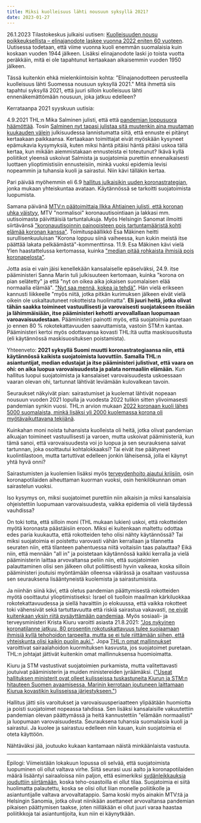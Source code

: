 ```yaml
---
title: Miksi kuolleisuus lähti nousuun syksyllä 2021?
date: 2023-01-27
---
```


26.1.2023 Tilastokeskus julkaisi uutisen: [Kuolleisuuden nousu poikkeuksellista – elinajanodote laskee vuonna 2022 eniten 60 vuoteen](https://tilastokeskus.fi/uutinen/kuolleisuuden-nousu-poikkeuksellista-elinajanodote-laskee-vuonna-2022-eniten-60-vuoteen). Uutisessa todetaan, että viime vuonna kuoli enemmän suomalaisia kuin koskaan vuoden 1944 jälkeen. Lisäksi elinajanodote laski jo toista vuotta peräkkäin, mitä ei ole tapahtunut kertaakaan aikaisemmin vuoden 1950 jälkeen.

Tässä kuitenkin ehkä mielenkiintoisin kohta: ”Elinajanodotteen perusteella kuolleisuus lähti Suomessa nousuun syksyllä 2021." Mitä ihmettä siis tapahtui syksyllä 2021, että juuri silloin kuolleisuus lähti ennenäkemättömään nousuun, joka jatkuu edelleen?

Kerrataanpa 2021 syyskuun uutisia:

4.9.2021 THL:n Mika Salminen julisti, että että [pandemian loppusuora häämöttää](https://yle.fi/a/3-12085688).
Tosin [Salminen nyt tapasi julistaa sitä muutenkin aina muutaman kuukauden välein](/articles/thl_ennusteet.html) julkisuudessa lannistumatta siitä, että ennuste ei pitänyt kertaakaan paikkaansa. Kertaakaan toimittajat eivät myöskään kysyneet epämukavia kysymyksiä, kuten miksi häntä pitäisi häntä pitäisi uskoa tällä kertaa, kun mikään aiemmistakaan ennusteista ei toteutunut? Ikävä kyllä poliitikot yleensä uskoivat Salmista ja suojatoimia purettiin ennenaikaisesti luottaen ylioptimistisiin ennusteisiin, minkä vuoksi epidemia levisi nopeammin ja tuhansia kuoli ja sairastui. Niin kävi tälläkin kertaa.

Pari päivää myöhemmin eli 6.9 [hallitus julkaisikin uuden koronastrategian](https://yle.fi/a/3-12087198), jonka mukaan yhteiskuntaa avataan. Käytännössä se tarkoitti suojatoimista luopumista.

Samana päivänä [MTV:n päätoimittaja Ilkka Ahtiainen julisti, että koronan uhka väistyy](https://www.mtvuutiset.fi/artikkeli/paatoimittajalta-koronan-uhka-vaistyy-rokotusten-myota-myos-uutisoinnissa-mtv-uutiset-palaa-normaaliin/8228872#gs.b092ov
), MTV "normalisoi" koronauutisointiaan ja lakkasi mm. uutisoimasta päivittäisiä tartuntalukuja. Myös Helsingin Sanomat ilmoitti siirtävänsä ["koronauutisoinnin painopisteen pois tartuntamääristä kohti elämää koronan kanssa"](https://www.hs.fi/kotimaa/art-2000008243137.html). 
Toimituspäällikkö Esa Mäkinen heitti surullisenkuuluisan  "Korona loppuu siinä vaiheessa, kun kukin meistä itse päättää lakata pelkäämästä"-kommenttinsa. 11.9. Esa Mäkinen kävi vielä Ylen haastattelussa kertomassa, kuinka ["median pitää rohkaista ihmisiä pois koronapelosta"](https://yle.fi/a/3-12094285).

Jotta asia ei vain jäisi kenellekään kansalaiselle epäselväksi, 24.9. itse pääministeri Sanna Marin tuli julkisuuteen kertomaan, kuinka "korona on pian selätetty" ja että "nyt on oikea aika jokaisen suomalaisen elää normaalia elämää". ["Nyt saa mennä, kokea ja tehdä"](https://www.is.fi/politiikka/art-2000008285520.html). Hän vielä erikseen kannusti liikkeelle "myös niitä, jotka pitkän kurimuksen jälkeen eivät vielä oikein ole uskaltautuneet rokotteista huolimatta". **Eli juuri heitä, jotka olivat tähän saakka toimineet vastuullisesti ja varovaisesti suojatakseen itseään ja lähimmäisiään, itse pääministeri kehotti arvovallallaan luopumaan varoavaisuudestaan.** Pääministeri painotti myös, että suojatoimia puretaan jo ennen 80 % rokotekattavuuden saavuttamista, vastoin STM:n kantaa. Pääministeri kertoi myös odottavansa kovasti THL:ltä uutta maskisuositusta (eli käytännössä maskisuosituksen poistamista).
 
Yhteenveto: **2021 syksyllä Suomi muutti koronastrategiaansa niin, että käytännössä kaikista suojatoimista luovuttiin. Samalla THL:n asiantuntijat, median edustajat ja itse pääministeri julistivat, että vaara on ohi: on aika luopua varovaisuudesta ja palata normaaliin elämään.** Kun hallitus luopui suojatoimista ja kansalaiset varovaisuudesta uskoessaan vaaran olevan ohi, tartunnat lähtivät leviämään kulovalkean tavoin.

Seuraukset näkyivät pian: sairastumiset ja kuolemat lähtivät nopeaan nousuun vuoden 2021 lopulla ja vuodesta 2022 tulikin sitten ylivoimasesti pandemian synkin vuosi. THL:n arvion mukaan [2022 koronaan kuoli lähes 5000 suomalaista, minkä lisäksi yli 2000 kuolemassa korona oli myötävaikuttavana tekijänä](https://www.is.fi/kotimaa/art-2000009330947.html).

Kuinkahan moni noista tuhansista kuolleista oli heitä, jotka olivat pandemian alkuajan toimineet vastuullisesti ja varoen, mutta uskoivat pääministeriä, kun tämä sanoi, että varovaisuudesta voi jo luopua ja sen seurauksena saivat tartunnan, joka osoittautui kohtalokkaaksi? Tai eivät itse päätyneet kuolintilastoon, mutta tartuttivat edelleen jonkin läheisensä, jolla ei käynyt yhtä hyvä onni?

Sairastumisten ja kuolemien lisäksi myös [terveydenhoito ajautui kriisiin](/articles/sairaalakuormitus.html), osin koronapotilaiden
aiheuttaman kuorman vuoksi, osin henkilökunnan oman sairastelun vuoksi.

Iso kysymys on, miksi suojatoimet purettiin niin aikaisin ja miksi kansalaisia ohjeistettiin luopumaan varovaisuudesta, vaikka epidemia oli vielä täydessä vauhdissa?

On toki totta, että silloin moni (THL mukaan lukien) uskoi, että rokotteiden myötä koronasta päästäisiin eroon. Miksi ei kuitenkaan maltettu odottaa edes paria kuukautta, että rokotteiden teho olisi nähty käytännössä? Tai miksi suojatoimia ei poistettu varovasti vähän kerrallaan ja tilannetta seuraten niin, että tilanteen pahentuessa niitä voitaisiin taas palauttaa? Eikä niin, että mennään "all in" ja poistetaan käytännössä kaikki kerralla ja vielä pääministerin laittaa arvovaltansa peliin niin, että suojatoimien palauttaminen olisi sen jälkeen ollut poliittisesti hyvin vaikeaa, koska silloin pääministeri joutuisi myöntämään olleensa väärässä ja osaltaan vastuussa sen seurauksena lisääntyneistä kuolemista ja sairastumisista.

Ja niinhän siinä kävi, että oletus pandemian päättymisestä rokotteiden myötä osoittautui ylioptimistiseksi:
Israel oli tuolloin maailman kärkiluokkaa rokotekattavuudessa ja siellä havaittiin jo elokuussa, että vaikka rokotteet toki vähensivät sekä tartuttavuutta että riskiä sairastua vakavasti,
[ne eivät kuitenkaan yksin riitä pysäyttämään pandemiaa](https://www.newsweek.com/israel-covid-case-breakthrough-data-shows-vaccines-not-pandemic-silver-bullet-1622465).
Myös sosiaali- ja terveysministeri Krista Kiuru varoitti asiasta 21.8.2021:
["Jos nykyinen koronatilanne jatkuu, 80 prosentin rokotuskattavuus tulee suojaamaan ihmisiä kyllä tehohoidon tarpeelta, mutta se ei tule riittämään siihen, että yhteiskunta olisi kaikin puolin auki."](https://www.hs.fi/politiikka/art-2000008195325.html).
Jopa [THL:n omat mallinnukset](https://yle.fi/a/3-12155829) varoittivat sairaalahoidon kuormituksen kasvusta, jos suojatoimet puretaan. THL:n johtajat jättivät kuitenkin omat mallinnuksensa huomioimatta.

Kiuru ja STM vastustivat suojatoimien purkamista, mutta valitettavasti joutuivat pääministerin ja muiden ministereiden jyräämäksi. (["Useat hallituksen ministerit ovat olleet kulisseissa tuskastuneita Kiurun ja STM:n hitauteen Suomen avaamisessa. Marinin kerrotaan joutuneen laittamaan Kiurua kovastikin kulisseissa järjestykseen."](https://www.is.fi/kotimaa/art-2000009330947.html))

Hallitus jätti siis varoitukset ja varovaisuusperiaatteen ylipäätään huomiotta ja poisti suojatoimet nopeassa tahdissa.
Sen lisäksi kansalaisille vakuutettiin pandemian olevan päättymässä ja heitä kannustettiin "elämään normaalisti" ja luopumaan varovaisuudesta. Seurauksena tuhansia suomalaisia kuoli ja sairastui. Ja kuolee ja sairastuu edelleen niin kauan, kuin suojatoimia ei oteta käyttöön. 

Nähtäväksi jää, joutuuko kukaan kantamaan näistä minkäänlaista vastuuta.

---

Epilogi: Viimeistään lokakuun lopussa oli selvää, että suojatoimista luopuminen oli ollut valtava virhe. Siitä seurasi uusi aalto ja koronapotilaiden määrä lisääntyi sairaaloissa niin paljon, että esimerkiksi [sydänleikkauksia jouduttiin siirtämään](https://yle.fi/a/3-12155829), koska teho-osastoilla ei ollut tilaa. Suojatoimia ei siitä huolimatta palautettu, koska se olisi ollut liian monelle poliitikolle ja asiantuntijalle valtava arvovaltatappio. Sama koski myös ainakin MTV:tä ja Helsingin Sanomia, jotka olivat niinikään asettaneet arvovaltansa pandemian pikaisen päättymisen taakse, joten niilläkään ei ollut juuri varaa haastaa poliitikkoja tai asiantuntijoita, kun niin ei käynytkään.
